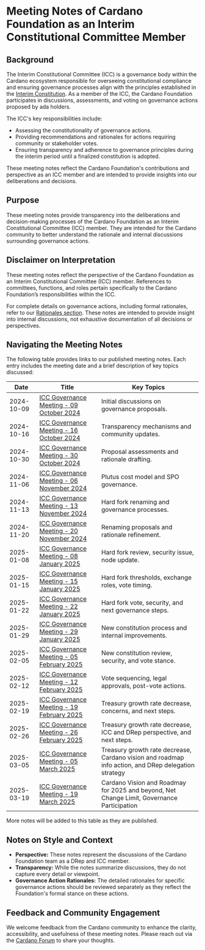 # Meeting Notes of Cardano Foundation as an Interim Constitutional Committee Member

## Background  

The Interim Constitutional Committee (ICC) is a governance body within the Cardano ecosystem responsible for overseeing constitutional compliance and ensuring governance processes align with the principles established in the [Interim Constitution](https://constitution.gov.tools/en/interim-constitution). As a member of the ICC, the Cardano Foundation participates in discussions, assessments, and voting on governance actions proposed by ada holders.

The ICC's key responsibilities include:

- Assessing the constitutionality of governance actions.  
- Providing recommendations and rationales for actions requiring community or stakeholder votes.  
- Ensuring transparency and adherence to governance principles during the interim period until a finalized constitution is adopted.  

These meeting notes reflect the Cardano Foundation's contributions and perspective as an ICC member and are intended to provide insights into our deliberations and decisions.

## Purpose  

These meeting notes provide transparency into the deliberations and decision-making processes of the Cardano Foundation as an Interim Constitutional Committee (ICC) member. They are intended for the Cardano community to better understand the rationale and internal discussions surrounding governance actions.

## Disclaimer on Interpretation  

These meeting notes reflect the perspective of the Cardano Foundation as an Interim Constitutional Committee (ICC) member. References to committees, functions, and roles pertain specifically to the Cardano Foundation’s responsibilities within the ICC. 

For complete details on governance actions, including formal rationales, refer to our [Rationales section](../Rationales/README.md). These notes are intended to provide insight into internal discussions, not exhaustive documentation of all decisions or perspectives.

## Navigating the Meeting Notes  

The following table provides links to our published meeting notes. Each entry includes the meeting date and a brief description of key topics discussed:

| Date           | Title                                                                                           | Key Topics                                       |
|----------------|-------------------------------------------------------------------------------------------------|-------------------------------------------------|
| 2024-10-09     | [ICC Governance Meeting - 09 October 2024](./2024-10-09.md)     | Initial discussions on governance proposals.         |
| 2024-10-16     | [ICC Governance Meeting - 16 October 2024](./2024-10-16.md)     | Transparency mechanisms and community updates.       |
| 2024-10-30     | [ICC Governance Meeting - 30 October 2024](./2024-10-30.md)     | Proposal assessments and rationale drafting.         |
| 2024-11-06     | [ICC Governance Meeting - 06 November 2024](./2024-11-06.md)    | Plutus cost model and SPO governance.                |
| 2024-11-13     | [ICC Governance Meeting - 13 November 2024](./2024-11-13.md)    | Hard fork renaming and governance processes.         |
| 2024-11-20     | [ICC Governance Meeting - 20 November 2024](./2024-11-20.md)    | Renaming proposals and rationale refinement.         |
| 2025-01-08     | [ICC Governance Meeting - 08 January 2025](./2025-01-08.md)     | Hard fork review, security issue, node update.       |
| 2025-01-15     | [ICC Governance Meeting - 15 January 2025](./2025-01-15.md)     | Hard fork thresholds, exchange roles, vote timing.   |
| 2025-01-22     | [ICC Governance Meeting - 22 January 2025](./2025-01-22.md)     | Hard fork vote, security, and next governance steps. |
| 2025-01-29     | [ICC Governance Meeting - 29 January 2025](./2025-01-29.md)     | New constitution process and internal improvements.  |
| 2025-02-05     | [ICC Governance Meeting - 05 February 2025](./2025-02-05.md)    | New constitution review, security, and vote stance.  |
| 2025-02-12     | [ICC Governance Meeting - 12 February 2025](./2025-02-12.md)    | Vote sequencing, legal approvals, post-vote actions. |
| 2025-02-19     | [ICC Governance Meeting - 19 February 2025](./2025-02-19.md)    | Treasury growth rate decrease, concerns, and next steps. |
| 2025-02-26     | [ICC Governance Meeting - 26 February 2025](./2025-02-26.md)    | Treasury growth rate decrease, ICC and DRep perspective, and next steps. |
| 2025-03-05     | [ICC Governance Meeting - 05 March 2025](./2025-03-05.md)    |  Treasury growth rate decrease, Cardano vision and roadmap info action, and DRep delegation strategy |
| 2025-03-19     | [ICC Governance Meeting - 19 March 2025](./2025-03-19.md)    |  Cardano Vision and Roadmay for 2025 and beyond, Net Change Limit, Governance Participation |

More notes will be added to this table as they are published.

## Notes on Style and Context  

- **Perspective:** These notes represent the discussions of the Cardano Foundation team as a DRep and ICC member.  
- **Transparency:** While the notes summarize discussions, they do not capture every detail or viewpoint.  
- **Governance Action Rationales:** The detailed rationales for specific governance actions should be reviewed separately as they reflect the Foundation's formal stance on these actions.  

## Feedback and Community Engagement  

We welcome feedback from the Cardano community to enhance the clarity, accessibility, and usefulness of these meeting notes. Please reach out via the [Cardano Forum](https://forum.cardano.org/c/governance/constitutional-committee/213) to share your thoughts.